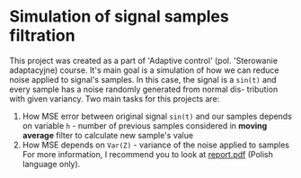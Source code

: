 # Simulation of signal samples filtration
This project was created as a part of 'Adaptive control' (pol. 'Sterowanie adaptacyjne) course. 
It's main goal is a simulation of how we can reduce noise applied to signal's samples. In this 
case, the signal is a `sin(t)` and every sample has a noise randomly generated from normal dis-
tribution with given variancy. 
Two main tasks for this projects are:
  1) How MSE error between original signal `sin(t)` and our samples depends on variable `h` - number of previous samples considered in **moving average** filter to calculate new sample's value
  2) How MSE depends on `Var(Z)` - variance of the noise applied to samples
For more information, I recommend you to look at <a href="https://github.com/kotovskyy/signal-noise-filtration-simulation/blob/master/report.pdf">report.pdf</a> (Polish language only).
